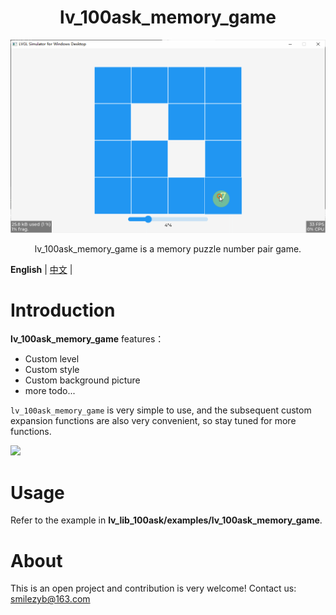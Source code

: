 
<h1 align="center"> lv_100ask_memory_game</h1>

<p align="center">
<img src="./lv_100ask_memory_game_demo.gif">
</p>
<p align="center">
lv_100ask_memory_game is a memory puzzle number pair game.
</p>


**English** | [中文](./README_zh.md) |


# Introduction
**lv_100ask_memory_game** features：

- Custom level
- Custom style
- Custom background picture
- more todo...

`lv_100ask_memory_game` is very simple to use, and the subsequent custom expansion functions are also very convenient, so stay tuned for more functions.

![](/./lv_100ask_memory_game_demo.png)


# Usage

Refer to the example in **lv_lib_100ask/examples/lv_100ask_memory_game**.

# About
This is an open project and contribution is very welcome!
Contact us: smilezyb@163.com